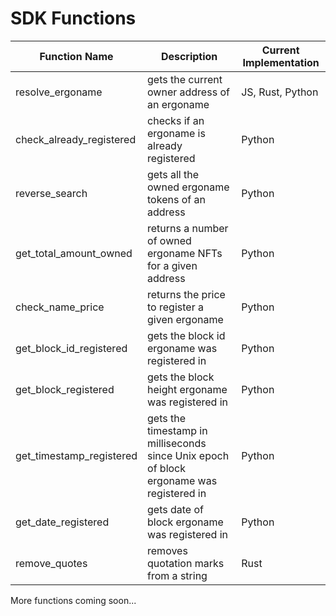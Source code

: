# SDK Functions

| Function Name     | Description                                   | Current Implementation |
| ----------------- | --------------------------------------------- | ---------------------- |
| resolve\_ergoname | gets the current owner address of an ergoname | JS, Rust, Python       |
| check_already_registered | checks if an ergoname is already registered | Python |
| reverse_search | gets all the owned ergoname tokens of an address | Python |
| get_total_amount_owned | returns a number of owned ergoname NFTs for a given address | Python |
| check_name_price | returns the price to register a given ergoname | Python |
| get_block_id_registered | gets the block id ergoname was registered in | Python |
| get_block_registered | gets the block height ergoname was registered in | Python |
| get_timestamp_registered | gets the timestamp in milliseconds since Unix epoch of block ergoname was registered in | Python |
| get_date_registered | gets date of block ergoname was registered in | Python |
| remove\_quotes    | removes quotation marks from a string         | Rust                   |

More functions coming soon...